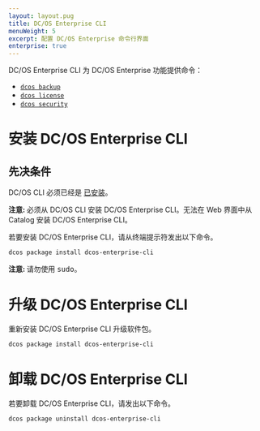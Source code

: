 ```yaml
---
layout: layout.pug
title: DC/OS Enterprise CLI
menuWeight: 5
excerpt: 配置 DC/OS Enterprise 命令行界面
enterprise: true
---
```


DC/OS Enterprise CLI 为 DC/OS Enterprise 功能提供命令：

- [`dcos backup`](/dcos/cn/1.11/cli/command-reference/dcos-backup/)
- [`dcos license`](/dcos/cn/1.11/cli/command-reference/dcos-license/)
- [`dcos security`](/dcos/cn/1.11/cli/command-reference/dcos-security/)

# <a name="ent-cli-install"></a>安装 DC/OS Enterprise CLI

## 先决条件

DC/OS CLI 必须已经是 [已安装](/dcos/cn/1.11/cli/install/)。

<p class="message--note"><strong>注意: </strong> 必须从 DC/OS CLI 安装 DC/OS Enterprise CLI。无法在 Web 界面中从 Catalog 安装 DC/OS Enterprise CLI。</p>

若要安装 DC/OS Enterprise CLI，请从终端提示符发出以下命令。

```bash
dcos package install dcos-enterprise-cli
```

<p class="message--note"><strong>注意: </strong> 请勿使用 <tt>sudo</tt>。</p>


# <a name="ent-cli-upgrade"></a>升级 DC/OS Enterprise CLI

重新安装 DC/OS Enterprise CLI 升级软件包。

```bash
dcos package install dcos-enterprise-cli
```

# <a name="ent-cli-uninstall"></a>卸载 DC/OS Enterprise CLI

若要卸载 DC/OS Enterprise CLI，请发出以下命令。

```bash
dcos package uninstall dcos-enterprise-cli
```

